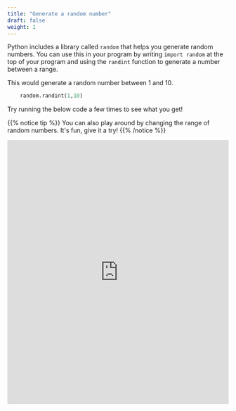 ```yaml
---
title: "Generate a random number"
draft: false
weight: 1
---
```


Python includes a library called `random` that helps you generate random numbers. You can use this in your program by writing `import random` at the top of your program and using the `randint` function to generate a number between a range.

This would generate a random number between 1 and 10.
```python
    random.randint(1,10)
```

Try running the below code a few times to see what you get!

{{% notice tip %}}
You can also play around by changing the range of random numbers. It's fun, give it a try!
{{% /notice %}}

<iframe src="https://trinket.io/embed/python/40939d4d75" width="100%" height="600" frameborder="0" marginwidth="0" marginheight="0" allowfullscreen></iframe>